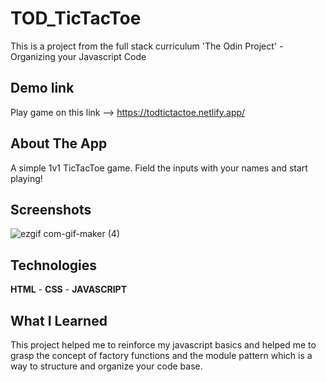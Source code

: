 # TOD_TicTacToe
This is a project from the full stack curriculum 'The Odin Project' - Organizing your Javascript Code
## Demo link
Play game on this link --> https://todtictactoe.netlify.app/
## About The App
A simple 1v1 TicTacToe game. Field the inputs with your names and start playing!
## Screenshots 
![ezgif com-gif-maker (4)](https://user-images.githubusercontent.com/64644550/181903694-262eb96a-f78c-4332-92cb-342c7b30d5b0.gif)
## Technologies
**HTML** - **CSS** - **JAVASCRIPT**
## What I Learned
This project helped me to reinforce my javascript basics and helped me to grasp the concept of factory functions and the module pattern which is a way to structure and organize your code base.
